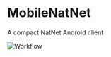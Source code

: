 # MobileNatNet
A compact NatNet Android client

![Workflow](https://github.com/nicholaslu/MobileNatNet/actions/workflows/android.yml/badge.svg)
